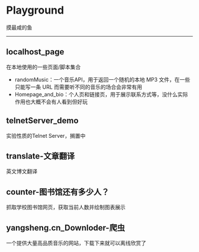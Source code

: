 # Playground
摸最咸的鱼

***

## localhost_page
在本地使用的一些页面/脚本集合  
* randomMusic：一个音乐API，用于返回一个随机的本地 MP3 文件，在一些只能写一条 URL 而需要听不同的音乐的场合会非常有用
* Homepage_and_bio：个人页和链接页，用于展示联系方式等，没什么实际作用也大概不会有人看到但好玩

## telnetServer_demo
实验性质的Telnet Server，搁置中

## translate-文章翻译
英文博文翻译

## counter-图书馆还有多少人？
抓取学校图书馆网页，获取当前人数并绘制图表展示

## yangsheng.cn_Downloder-爬虫
一个提供大量高品质音乐的网站，下载下来就可以离线欣赏了
